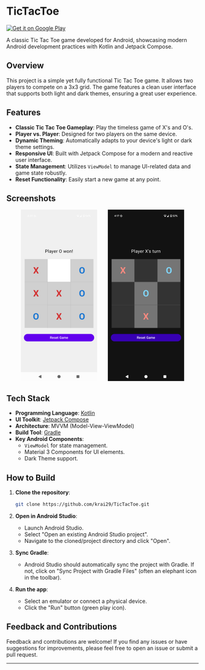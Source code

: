 # TicTacToe

[![Get it on Google Play](https://play.google.com/intl/en_us/badges/static/images/badges/en_badge_web_generic.png)](https://play.google.com/store/apps/details?id=com.krai29.tictactoe)

A classic Tic Tac Toe game developed for Android, showcasing modern Android development practices with Kotlin and Jetpack Compose.

## Overview

This project is a simple yet fully functional Tic Tac Toe game. It allows two players to compete on a 3x3 grid. The game features a clean user interface that supports both light and dark themes, ensuring a great user experience.

## Features

*   **Classic Tic Tac Toe Gameplay**: Play the timeless game of X's and O's.
*   **Player vs. Player**: Designed for two players on the same device.
*   **Dynamic Theming**: Automatically adapts to your device's light or dark theme settings.
*   **Responsive UI**: Built with Jetpack Compose for a modern and reactive user interface.
*   **State Management**: Utilizes `ViewModel` to manage UI-related data and game state robustly.
*   **Reset Functionality**: Easily start a new game at any point.

## Screenshots

<p align="center">
  <img src="screenshots/screenshot_light.png" width="200" alt="Light Theme Screenshot">
  &nbsp; &nbsp; &nbsp;
  <img src="screenshots/screenshot_dark.png" width="200" alt="Dark Theme Screenshot">
</p>

## Tech Stack

*   **Programming Language**: [Kotlin](https://kotlinlang.org/)
*   **UI Toolkit**: [Jetpack Compose](https://developer.android.com/jetpack/compose)
*   **Architecture**: MVVM (Model-View-ViewModel)
*   **Build Tool**: [Gradle](https://gradle.org/)
*   **Key Android Components**:
    *   `ViewModel` for state management.
    *   Material 3 Components for UI elements.
    *   Dark Theme support.

## How to Build

1.  **Clone the repository**:
    ```bash
    git clone https://github.com/krai29/TicTacToe.git
    ```

2.  **Open in Android Studio**:
    *   Launch Android Studio.
    *   Select "Open an existing Android Studio project".
    *   Navigate to the cloned/project directory and click "Open".

3.  **Sync Gradle**:
    *   Android Studio should automatically sync the project with Gradle. If not, click on "Sync Project with Gradle Files" (often an elephant icon in the toolbar).

4.  **Run the app**:
    *   Select an emulator or connect a physical device.
    *   Click the "Run" button (green play icon).

## Feedback and Contributions

Feedback and contributions are welcome! If you find any issues or have suggestions for improvements, please feel free to open an issue or submit a pull request.

---

